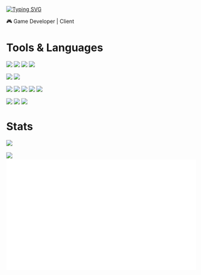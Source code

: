 [![Typing SVG](https://readme-typing-svg.herokuapp.com/?color=f0f6fc&lines=Hi+I'm+Changeun👋&font=Redressed&size=40)](https://git.io/typing-svg)

🎮 Game Developer | Client

# Tools & Languages
<img src="https://img.shields.io/badge/c-A8B9CC?style=for-the-badge&logo=c&logoColor=white"> <img src="https://img.shields.io/badge/c++-00599C?style=for-the-badge&logo=cplusplus&logoColor=white"> <img src="https://img.shields.io/badge/csharp-512BD4?style=for-the-badge&logo=csharp&logoColor=white"> <img src="https://img.shields.io/badge/dotnet-512BD4?style=for-the-badge&logo=dotnet&logoColor=white">

<img src="https://img.shields.io/badge/unity-000000?style=for-the-badge&logo=unity&logoColor=white"> <img src="https://img.shields.io/badge/unrealengine-0E1128?style=for-the-badge&logo=unrealengine&logoColor=white">

<img src="https://img.shields.io/badge/Java-F05138?style=for-the-badge&logo=Java&logoColor=white"> <img src="https://img.shields.io/badge/mysql-4479A1?style=for-the-badge&logo=mysql&logoColor=white"> <img src="https://img.shields.io/badge/swift-F05138?style=for-the-badge&logo=swift&logoColor=white"> <img src="https://img.shields.io/badge/xcode-147EFB?style=for-the-badge&logo=xcode&logoColor=white">  <img src="https://img.shields.io/badge/visualstudio-5C2D91?style=for-the-badge&logo=visualstudio&logoColor=white">

<img src="https://img.shields.io/badge/git-F05032?style=for-the-badge&logo=git&logoColor=white"> <img src="https://img.shields.io/badge/github-181717?style=for-the-badge&logo=github&logoColor=white"> <img src="https://img.shields.io/badge/subversion-809CC9?style=for-the-badge&logo=subversion&logoColor=white">

# Stats
![](https://github-profile-summary-cards.vercel.app/api/cards/profile-details?username=s2nchangeun2&theme=transparent)

<img src="https://github-readme-stats.vercel.app/api/top-langs/?username=s2nchangeun2&layout=compact&theme=transparent" /> <img src="https://raw.githubusercontent.com/s2nchangeun2/github-stats-transparent/output/generated/overview.svg" gh-dark-mode-only/>
